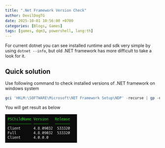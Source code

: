 ```yaml
---
title: ".Net Framework Version Check"
author: DevilDogTG
date: 2025-10-01 10:56:00 +0700
categories: [Blogs, Games]
tags: [games, dqm3, powershell, lang:th]
---
```

For current dotnet you can see installed runtime and sdk very simple by using `dotnet --info`, but old .NET framework has more difficult to take a look for it.

## Quick solution

Use following command to check installed versions of .NET framework on windows system

``` powershell
gci 'HKLM:\SOFTWARE\Microsoft\NET Framework Setup\NDP' -recurse | gp -name Version,Release -EA 0 |where { $_.PSChildName -match '^(?!S)\p{L}'} | select PSChildName, Version, Release
```

You will get result as below

![Command result](../assets/contents/2025/developer/dotnet-framework/version-check/version-result.png)
